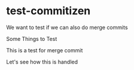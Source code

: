 # test-commitizen

We want to test if we can also do merge commits

Some Things to Test

This is a test for merge commit

Let's see how this is handled